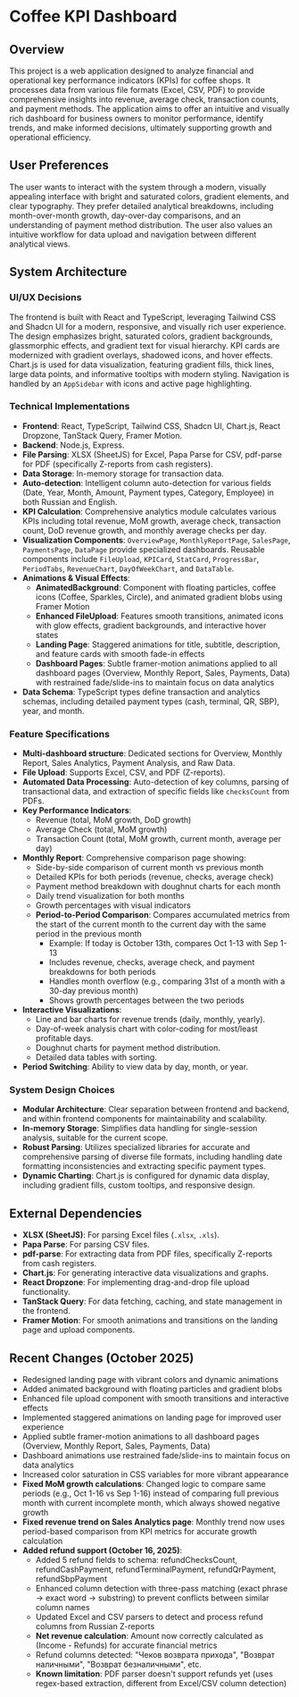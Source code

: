 # Coffee KPI Dashboard

## Overview

This project is a web application designed to analyze financial and operational key performance indicators (KPIs) for coffee shops. It processes data from various file formats (Excel, CSV, PDF) to provide comprehensive insights into revenue, average check, transaction counts, and payment methods. The application aims to offer an intuitive and visually rich dashboard for business owners to monitor performance, identify trends, and make informed decisions, ultimately supporting growth and operational efficiency.

## User Preferences

The user wants to interact with the system through a modern, visually appealing interface with bright and saturated colors, gradient elements, and clear typography. They prefer detailed analytical breakdowns, including month-over-month growth, day-over-day comparisons, and an understanding of payment method distribution. The user also values an intuitive workflow for data upload and navigation between different analytical views.

## System Architecture

### UI/UX Decisions

The frontend is built with React and TypeScript, leveraging Tailwind CSS and Shadcn UI for a modern, responsive, and visually rich user experience. The design emphasizes bright, saturated colors, gradient backgrounds, glassmorphic effects, and gradient text for visual hierarchy. KPI cards are modernized with gradient overlays, shadowed icons, and hover effects. Chart.js is used for data visualization, featuring gradient fills, thick lines, large data points, and informative tooltips with modern styling. Navigation is handled by an `AppSidebar` with icons and active page highlighting.

### Technical Implementations

- **Frontend**: React, TypeScript, Tailwind CSS, Shadcn UI, Chart.js, React Dropzone, TanStack Query, Framer Motion.
- **Backend**: Node.js, Express.
- **File Parsing**: XLSX (SheetJS) for Excel, Papa Parse for CSV, pdf-parse for PDF (specifically Z-reports from cash registers).
- **Data Storage**: In-memory storage for transaction data.
- **Auto-detection**: Intelligent column auto-detection for various fields (Date, Year, Month, Amount, Payment types, Category, Employee) in both Russian and English.
- **KPI Calculation**: Comprehensive analytics module calculates various KPIs including total revenue, MoM growth, average check, transaction count, DoD revenue growth, and monthly average checks per day.
- **Visualization Components**: `OverviewPage`, `MonthlyReportPage`, `SalesPage`, `PaymentsPage`, `DataPage` provide specialized dashboards. Reusable components include `FileUpload`, `KPICard`, `StatCard`, `ProgressBar`, `PeriodTabs`, `RevenueChart`, `DayOfWeekChart`, and `DataTable`.
- **Animations & Visual Effects**:
  - **AnimatedBackground**: Component with floating particles, coffee icons (Coffee, Sparkles, Circle), and animated gradient blobs using Framer Motion
  - **Enhanced FileUpload**: Features smooth transitions, animated icons with glow effects, gradient backgrounds, and interactive hover states
  - **Landing Page**: Staggered animations for title, subtitle, description, and feature cards with smooth fade-in effects
  - **Dashboard Pages**: Subtle framer-motion animations applied to all dashboard pages (Overview, Monthly Report, Sales, Payments, Data) with restrained fade/slide-ins to maintain focus on data analytics
- **Data Schema**: TypeScript types define transaction and analytics schemas, including detailed payment types (cash, terminal, QR, SBP), year, and month.

### Feature Specifications

- **Multi-dashboard structure**: Dedicated sections for Overview, Monthly Report, Sales Analytics, Payment Analysis, and Raw Data.
- **File Upload**: Supports Excel, CSV, and PDF (Z-reports).
- **Automated Data Processing**: Auto-detection of key columns, parsing of transactional data, and extraction of specific fields like `checksCount` from PDFs.
- **Key Performance Indicators**:
  - Revenue (total, MoM growth, DoD growth)
  - Average Check (total, MoM growth)
  - Transaction Count (total, MoM growth, current month, average per day)
- **Monthly Report**: Comprehensive comparison page showing:
  - Side-by-side comparison of current month vs previous month
  - Detailed KPIs for both periods (revenue, checks, average check)
  - Payment method breakdown with doughnut charts for each month
  - Daily trend visualization for both months
  - Growth percentages with visual indicators
  - **Period-to-Period Comparison**: Compares accumulated metrics from the start of the current month to the current day with the same period in the previous month
    - Example: If today is October 13th, compares Oct 1-13 with Sep 1-13
    - Includes revenue, checks, average check, and payment breakdowns for both periods
    - Handles month overflow (e.g., comparing 31st of a month with a 30-day previous month)
    - Shows growth percentages between the two periods
- **Interactive Visualizations**:
  - Line and bar charts for revenue trends (daily, monthly, yearly).
  - Day-of-week analysis chart with color-coding for most/least profitable days.
  - Doughnut charts for payment method distribution.
  - Detailed data tables with sorting.
- **Period Switching**: Ability to view data by day, month, or year.

### System Design Choices

- **Modular Architecture**: Clear separation between frontend and backend, and within frontend components for maintainability and scalability.
- **In-memory Storage**: Simplifies data handling for single-session analysis, suitable for the current scope.
- **Robust Parsing**: Utilizes specialized libraries for accurate and comprehensive parsing of diverse file formats, including handling date formatting inconsistencies and extracting specific payment types.
- **Dynamic Charting**: Chart.js is configured for dynamic data display, including gradient fills, custom tooltips, and responsive design.

## External Dependencies

- **XLSX (SheetJS)**: For parsing Excel files (`.xlsx`, `.xls`).
- **Papa Parse**: For parsing CSV files.
- **pdf-parse**: For extracting data from PDF files, specifically Z-reports from cash registers.
- **Chart.js**: For generating interactive data visualizations and graphs.
- **React Dropzone**: For implementing drag-and-drop file upload functionality.
- **TanStack Query**: For data fetching, caching, and state management in the frontend.
- **Framer Motion**: For smooth animations and transitions on the landing page and upload components.

## Recent Changes (October 2025)

- Redesigned landing page with vibrant colors and dynamic animations
- Added animated background with floating particles and gradient blobs
- Enhanced file upload component with smooth transitions and interactive effects
- Implemented staggered animations on landing page for improved user experience
- Applied subtle framer-motion animations to all dashboard pages (Overview, Monthly Report, Sales, Payments, Data)
- Dashboard animations use restrained fade/slide-ins to maintain focus on data analytics
- Increased color saturation in CSS variables for more vibrant appearance
- **Fixed MoM growth calculations**: Changed logic to compare same periods (e.g., Oct 1-16 vs Sep 1-16) instead of comparing full previous month with current incomplete month, which always showed negative growth
- **Fixed revenue trend on Sales Analytics page**: Monthly trend now uses period-based comparison from KPI metrics for accurate growth calculation
- **Added refund support (October 16, 2025)**:
  - Added 5 refund fields to schema: refundChecksCount, refundCashPayment, refundTerminalPayment, refundQrPayment, refundSbpPayment
  - Enhanced column detection with three-pass matching (exact phrase → exact word → substring) to prevent conflicts between similar column names
  - Updated Excel and CSV parsers to detect and process refund columns from Russian Z-reports
  - **Net revenue calculation**: Amount now correctly calculated as (Income - Refunds) for accurate financial metrics
  - Refund columns detected: "Чеков возврата прихода", "Возврат наличными", "Возврат безналичными", etc.
  - **Known limitation**: PDF parser doesn't support refunds yet (uses regex-based extraction, different from Excel/CSV column detection)
